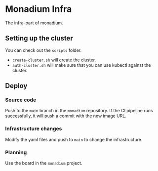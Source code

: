 # Monadium Infra

The infra-part of monadium.

## Setting up the cluster

You can check out the `scripts` folder.

- `create-cluster.sh` will create the cluster.
- `auth-cluster.sh` will make sure that you can use kubectl against the cluster.

## Deploy

### Source code

Push to the `main` branch in the `monadium` repository. If the CI pipeline runs successfully, it will push a commit with the new image URL.

### Infrastructure changes

Modify the yaml files and push to `main` to change the infrastructure.

### Planning

Use the board in the `monadium` project.
